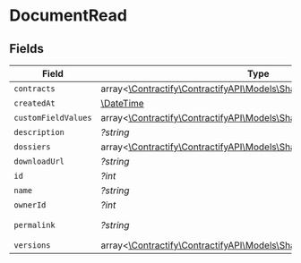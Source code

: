 # DocumentRead


## Fields

| Field                                                                                                                | Type                                                                                                                 | Required                                                                                                             | Description                                                                                                          | Example                                                                                                              |
| -------------------------------------------------------------------------------------------------------------------- | -------------------------------------------------------------------------------------------------------------------- | -------------------------------------------------------------------------------------------------------------------- | -------------------------------------------------------------------------------------------------------------------- | -------------------------------------------------------------------------------------------------------------------- |
| `contracts`                                                                                                          | array<[\Contractify\ContractifyAPI\Models\Shared\ContractRead](../../Models/Shared/ContractRead.md)>                 | :heavy_minus_sign:                                                                                                   | N/A                                                                                                                  |                                                                                                                      |
| `createdAt`                                                                                                          | [\DateTime](https://www.php.net/manual/en/class.datetime.php)                                                        | :heavy_minus_sign:                                                                                                   | N/A                                                                                                                  |                                                                                                                      |
| `customFieldValues`                                                                                                  | array<[\Contractify\ContractifyAPI\Models\Shared\CustomFieldValueRead](../../Models/Shared/CustomFieldValueRead.md)> | :heavy_minus_sign:                                                                                                   | N/A                                                                                                                  |                                                                                                                      |
| `description`                                                                                                        | *?string*                                                                                                            | :heavy_minus_sign:                                                                                                   | N/A                                                                                                                  | This document was uploaded to Contractify.                                                                           |
| `dossiers`                                                                                                           | array<[\Contractify\ContractifyAPI\Models\Shared\DossierRead](../../Models/Shared/DossierRead.md)>                   | :heavy_minus_sign:                                                                                                   | N/A                                                                                                                  |                                                                                                                      |
| `downloadUrl`                                                                                                        | *?string*                                                                                                            | :heavy_minus_sign:                                                                                                   | N/A                                                                                                                  | https://example.org/download-link-signed                                                                             |
| `id`                                                                                                                 | *?int*                                                                                                               | :heavy_minus_sign:                                                                                                   | N/A                                                                                                                  | 1                                                                                                                    |
| `name`                                                                                                               | *?string*                                                                                                            | :heavy_minus_sign:                                                                                                   | N/A                                                                                                                  | my-awesome-document.pdf                                                                                              |
| `ownerId`                                                                                                            | *?int*                                                                                                               | :heavy_minus_sign:                                                                                                   | N/A                                                                                                                  | 1                                                                                                                    |
| `permalink`                                                                                                          | *?string*                                                                                                            | :heavy_minus_sign:                                                                                                   | N/A                                                                                                                  | https://app.contractify.io/client/company/company-slug/documents/1                                                   |
| `versions`                                                                                                           | array<[\Contractify\ContractifyAPI\Models\Shared\DocumentVersionRead](../../Models/Shared/DocumentVersionRead.md)>   | :heavy_minus_sign:                                                                                                   | N/A                                                                                                                  |                                                                                                                      |
